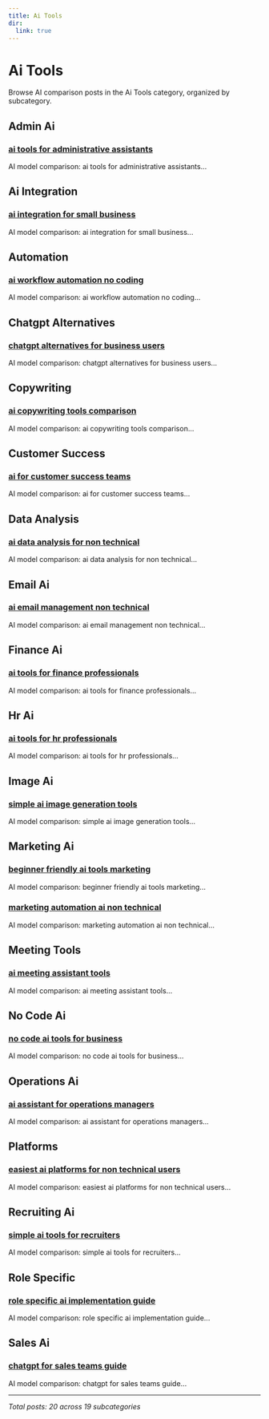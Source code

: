 ```yaml
---
title: Ai Tools
dir:
  link: true
---
```


# Ai Tools

Browse AI comparison posts in the Ai Tools category, organized by subcategory.

## Admin Ai

### [ai tools for administrative assistants](admin-ai/chatgpt-vs-gemini-vs-mistral-admin-ai-4607.md)

AI model comparison: ai tools for administrative assistants...

## Ai Integration

### [ai integration for small business](ai-integration/chatgpt-vs-gemini-vs-mistral-ai-integration-6116.md)

AI model comparison: ai integration for small business...

## Automation

### [ai workflow automation no coding](automation/chatgpt-vs-gemini-vs-mistral-automation-3204.md)

AI model comparison: ai workflow automation no coding...

## Chatgpt Alternatives

### [chatgpt alternatives for business users](chatgpt-alternatives/chatgpt-vs-claude-chatgpt-alternatives-7412.md)

AI model comparison: chatgpt alternatives for business users...

## Copywriting

### [ai copywriting tools comparison](copywriting/chatgpt-vs-gemini-vs-grok-copywriting-7681.md)

AI model comparison: ai copywriting tools comparison...

## Customer Success

### [ai for customer success teams](customer-success/chatgpt-vs-gemini-vs-mistral-customer-success-7106.md)

AI model comparison: ai for customer success teams...

## Data Analysis

### [ai data analysis for non technical](data-analysis/chatgpt-vs-claude-vs-gemini-data-analysis-3263.md)

AI model comparison: ai data analysis for non technical...

## Email Ai

### [ai email management non technical](email-ai/chatgpt-vs-claude-vs-grok-email-ai-8497.md)

AI model comparison: ai email management non technical...

## Finance Ai

### [ai tools for finance professionals](finance-ai/deepseek-vs-gemini-vs-mistral-finance-ai-1232.md)

AI model comparison: ai tools for finance professionals...

## Hr Ai

### [ai tools for hr professionals](hr-ai/chatgpt-vs-gemini-vs-mistral-hr-ai-5435.md)

AI model comparison: ai tools for hr professionals...

## Image Ai

### [simple ai image generation tools](image-ai/chatgpt-vs-deepseek-vs-gemini-image-ai-2954.md)

AI model comparison: simple ai image generation tools...

## Marketing Ai

### [beginner friendly ai tools marketing](marketing-ai/chatgpt-vs-deepseek-vs-mistral-marketing-ai-6906.md)

AI model comparison: beginner friendly ai tools marketing...

### [marketing automation ai non technical](marketing-ai/claude-vs-grok-vs-mistral-marketing-ai-5580.md)

AI model comparison: marketing automation ai non technical...

## Meeting Tools

### [ai meeting assistant tools](meeting-tools/deepseek-vs-gemini-vs-mistral-meeting-tools-5583.md)

AI model comparison: ai meeting assistant tools...

## No Code Ai

### [no code ai tools for business](no-code-ai/chatgpt-vs-deepseek-vs-mistral-no-code-ai-5648.md)

AI model comparison: no code ai tools for business...

## Operations Ai

### [ai assistant for operations managers](operations-ai/claude-vs-grok-vs-mistral-operations-ai-4410.md)

AI model comparison: ai assistant for operations managers...

## Platforms

### [easiest ai platforms for non technical users](platforms/deepseek-vs-grok-vs-mistral-platforms-9559.md)

AI model comparison: easiest ai platforms for non technical users...

## Recruiting Ai

### [simple ai tools for recruiters](recruiting-ai/chatgpt-vs-gemini-vs-mistral-recruiting-ai-3311.md)

AI model comparison: simple ai tools for recruiters...

## Role Specific

### [role specific ai implementation guide](role-specific/deepseek-vs-gemini-vs-grok-role-specific-6205.md)

AI model comparison: role specific ai implementation guide...

## Sales Ai

### [chatgpt for sales teams guide](sales-ai/chatgpt-vs-deepseek-sales-ai-9777.md)

AI model comparison: chatgpt for sales teams guide...

---

*Total posts: 20 across 19 subcategories*

